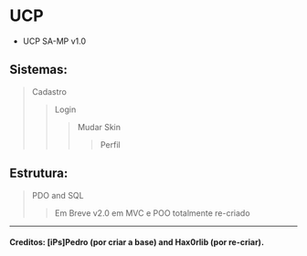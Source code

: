 # UCP
- UCP SA-MP v1.0
## Sistemas:
> Cadastro
>> Login
>>> Mudar Skin
>>>> Perfil

## Estrutura:
> PDO and SQL
>> Em Breve v2.0 em MVC e POO totalmente re-criado

---

#### Creditos: [iPs]Pedro (por criar a base) and Hax0rlib (por re-criar).
